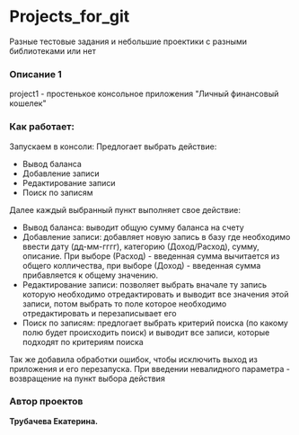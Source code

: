# Projects_for_git
Разные тестовые задания и небольшие проектики с разными библиотеками или нет



### Описание 1
project1 - простенькое консольное приложения "Личный финансовый кошелек"

### Как работает:

Запускаем в консоли:
    Предлогает выбрать действие:

*   Вывод баланса
*   Добавление записи
*   Редактирование записи
*   Поиск по записям
 
Далее каждый выбранный пункт выполняет свое действие:

*   Вывод баланса: выводит общую сумму баланса на счету
*   Добавление записи: добавляет новую запись в базу где необходимо ввести дату (дд-мм-гггг), категорию (Доход/Расход), сумму, описание.
    При выборе (Расход) - введенная сумма вычитается из общего колличества, при выборе (Доход) - введенная сумма прибавляется к общему значению.
*   Редактирование записи: позволяет выбрать вначале ту запись которую необходимо отредактировать и выводит все значения этой записи, потом выбрать то поле которое необходимо отредактировать и перезаписывает его
*   Поиск по записям: предлогает выбрать критерий поиска (по какому полю будет происходить поиск) и выводит все записи, которые подходят по критериям поиска

Так же добавила обработки ошибок, чтобы исключить выход из приложения и его перезапуска.
При введении невалидного параметра - возвращение на пункт выбора действия

### Автор проектов

**Трубачева Екатерина.** 
